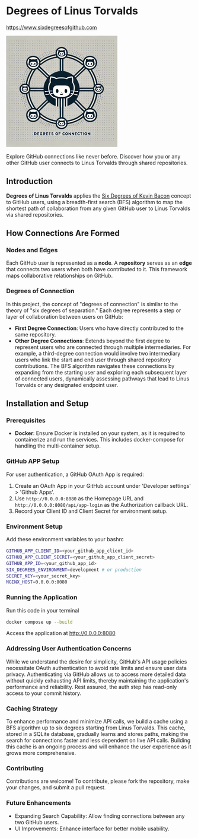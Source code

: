 # Degrees of Linus Torvalds
https://www.sixdegreesofgithub.com

<img src="./assets/degrees_of_connection.png"  width="300" height="300">

Explore GitHub connections like never before. Discover how you or any other GitHub user connects to Linus Torvalds through shared repositories.

## Introduction

**Degrees of Linus Torvalds** applies the [Six Degrees of Kevin Bacon](https://oracleofbacon.org/) concept to GitHub users, using a breadth-first search (BFS) algorithm to map the shortest path of collaboration from any given GitHub user to Linus Torvalds via shared repositories.

## How Connections Are Formed

### Nodes and Edges

Each GitHub user is represented as a **node**. A **repository** serves as an **edge** that connects two users when both have contributed to it. This framework maps collaborative relationships on GitHub.

### Degrees of Connection

In this project, the concept of "degrees of connection" is similar to the theory of "six degrees of separation." Each degree represents a step or layer of collaboration between users on GitHub:

- **First Degree Connection**: Users who have directly contributed to the same repository.
- **Other Degree Connections**: Extends beyond the first degree to represent users who are connected through multiple intermediaries. For example, a third-degree connection would involve two intermediary users who link the start and end user through shared repository contributions.
The BFS algorithm navigates these connections by expanding from the starting user and exploring each subsequent layer of connected users, dynamically assessing pathways that lead to Linus Torvalds or any designated endpoint user.

## Installation and Setup

### Prerequisites

- **Docker**: Ensure Docker is installed on your system, as it is required to containerize and run the services. This includes docker-compose for handling the multi-container setup.

### GitHub APP Setup

For user authentication, a GitHub OAuth App is required:
1. Create an OAuth App in your GitHub account under 'Developer settings' > 'Github Apps'.
2. Use `http://0.0.0.0:8080` as the Homepage URL and `http://0.0.0.0:8080/api/app-login` as the Authorization callback URL.
3. Record your Client ID and Client Secret for environment setup.

### Environment Setup

Add these environment variables to your bashrc

```bash
GITHUB_APP_CLIENT_ID=<your_github_app_client_id>
GITHUB_APP_CLIENT_SECRET=<your_github_app_client_secret>
GITHUB_APP_ID=<your_github_app_id>
SIX_DEGREES_ENVIRONMENT=development # or production
SECRET_KEY=<your_secret_key>
NGINX_HOST=0.0.0.0:8080
```

### Running the Application

Run this code in your terminal

```bash
docker compose up --build
```
Access the application at http://0.0.0.0:8080


### Addressing User Authentication Concerns

While we understand the desire for simplicity, GitHub's API usage policies necessitate OAuth authentication to avoid rate limits and ensure user data privacy. Authenticating via GitHub allows us to access more detailed data without quickly exhausting API limits, thereby maintaining the application's performance and reliability. Rest assured, the auth step has read-only access to your commit history.

### Caching Strategy

To enhance performance and minimize API calls, we build a cache using a BFS algorithm up to six degrees starting from Linus Torvalds. This cache, stored in a SQLite database, gradually learns and stores paths, making the search for connections faster and less dependent on live API calls. Building this cache is an ongoing process and will enhance the user experience as it grows more comprehensive.

### Contributing
Contributions are welcome! To contribute, please fork the repository, make your changes, and submit a pull request.

### Future Enhancements

- Expanding Search Capability: Allow finding connections between any two GitHub users.
- UI Improvements: Enhance interface for better mobile usability.
